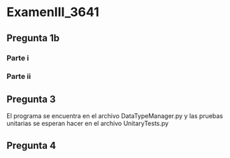 # ExamenIII_3641
## Pregunta 1b
### Parte i
### Parte ii
## Pregunta 3
El programa se encuentra en el archivo DataTypeManager.py y las pruebas unitarias 
se esperan hacer en el archivo UnitaryTests.py
## Pregunta 4